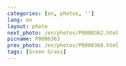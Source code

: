 ```yaml
---
categories: [en, photos, '']
lang: en
layout: photo
next_photo: /en/photos/P0000362.html
picname: P0000363
prev_photo: /en/photos/P0000360.html
tags: [Green Grass]
---
```

